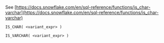See [https://docs.snowflake.com/en/sql-reference/functions/is_char-varchar](https://docs.snowflake.com/en/sql-reference/functions/is_char-varchar)
```
IS_CHAR( <variant_expr> )

IS_VARCHAR( <variant_expr> )
```
